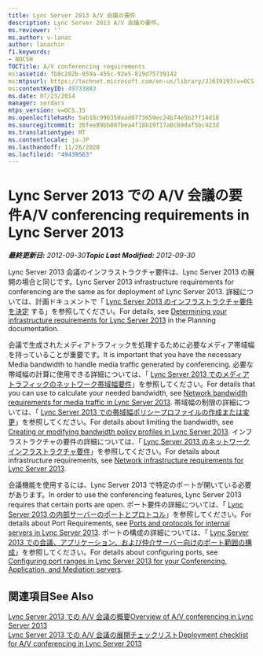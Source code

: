 ```yaml
---
title: Lync Server 2013 A/V 会議の要件
description: Lync Server 2013 A/V 会議の要件。
ms.reviewer: ''
ms.author: v-lanac
author: lanachin
f1.keywords:
- NOCSH
TOCTitle: A/V conferencing requirements
ms:assetid: fb8c282b-059a-455c-92e5-819d75739142
ms:mtpsurl: https://technet.microsoft.com/en-us/library/JJ619193(v=OCS.15)
ms:contentKeyID: 49733883
ms.date: 07/23/2014
manager: serdars
mtps_version: v=OCS.15
ms.openlocfilehash: 5ab18c996350aad0773659ec24b74e5b27f14d18
ms.sourcegitcommit: 36fee89bb887bea4f18b19f17a8c69daf5bc423d
ms.translationtype: MT
ms.contentlocale: ja-JP
ms.lasthandoff: 11/26/2020
ms.locfileid: "49439563"
---
```

# <a name="av-conferencing-requirements-in-lync-server-2013"></a><span data-ttu-id="0315a-103">Lync Server 2013 での A/V 会議の要件</span><span class="sxs-lookup"><span data-stu-id="0315a-103">A/V conferencing requirements in Lync Server 2013</span></span>

<div data-xmlns="http://www.w3.org/1999/xhtml">

<div class="topic" data-xmlns="http://www.w3.org/1999/xhtml" data-msxsl="urn:schemas-microsoft-com:xslt" data-cs="https://msdn.microsoft.com/">

<div data-asp="https://msdn2.microsoft.com/asp">



</div>

<div id="mainSection">

<div id="mainBody"><span data-ttu-id="0315a-104">

<span> </span></span><span class="sxs-lookup"><span data-stu-id="0315a-104">

<span> </span></span></span>

<span data-ttu-id="0315a-105">_**最終更新日:** 2012-09-30_</span><span class="sxs-lookup"><span data-stu-id="0315a-105">_**Topic Last Modified:** 2012-09-30_</span></span>

<span data-ttu-id="0315a-106">Lync Server 2013 会議のインフラストラクチャ要件は、Lync Server 2013 の展開の場合と同じです。</span><span class="sxs-lookup"><span data-stu-id="0315a-106">Lync Server 2013 infrastructure requirements for conferencing are the same as for deployment of Lync Server 2013.</span></span> <span data-ttu-id="0315a-107">詳細については、計画ドキュメントで「 [Lync Server 2013 のインフラストラクチャ要件を決定](lync-server-2013-determining-your-infrastructure-requirements.md) する」を参照してください。</span><span class="sxs-lookup"><span data-stu-id="0315a-107">For details, see [Determining your infrastructure requirements for Lync Server 2013](lync-server-2013-determining-your-infrastructure-requirements.md) in the Planning documentation.</span></span>

<span data-ttu-id="0315a-108">会議で生成されたメディアトラフィックを処理するために必要なメディア帯域幅を持っていることが重要です。</span><span class="sxs-lookup"><span data-stu-id="0315a-108">It is important that you have the necessary Media bandwidth to handle media traffic generated by conferencing.</span></span> <span data-ttu-id="0315a-109">必要な帯域幅の計算に使用できる詳細については、「 [Lync Server 2013 でのメディアトラフィックのネットワーク帯域幅要件](lync-server-2013-network-bandwidth-requirements-for-media-traffic.md)」を参照してください。</span><span class="sxs-lookup"><span data-stu-id="0315a-109">For details that you can use to calculate your needed bandwidth, see [Network bandwidth requirements for media traffic in Lync Server 2013](lync-server-2013-network-bandwidth-requirements-for-media-traffic.md).</span></span> <span data-ttu-id="0315a-110">帯域幅の制限の詳細については、「 [Lync Server 2013 での帯域幅ポリシープロファイルの作成または変更](lync-server-2013-creating-or-modifying-bandwidth-policy-profiles.md)」を参照してください。</span><span class="sxs-lookup"><span data-stu-id="0315a-110">For details about limiting the bandwidth, see [Creating or modifying bandwidth policy profiles in Lync Server 2013](lync-server-2013-creating-or-modifying-bandwidth-policy-profiles.md).</span></span> <span data-ttu-id="0315a-111">インフラストラクチャの要件の詳細については、「 [Lync Server 2013 のネットワークインフラストラクチャ要件](lync-server-2013-network-infrastructure-requirements.md)」を参照してください。</span><span class="sxs-lookup"><span data-stu-id="0315a-111">For details about infrastructure requirements, see [Network infrastructure requirements for Lync Server 2013](lync-server-2013-network-infrastructure-requirements.md).</span></span>

<span data-ttu-id="0315a-112">会議機能を使用するには、Lync Server 2013 で特定のポートが開いている必要があります。</span><span class="sxs-lookup"><span data-stu-id="0315a-112">In order to use the conferencing features, Lync Server 2013 requires that certain ports are open.</span></span> <span data-ttu-id="0315a-113">ポート要件の詳細については、「 [Lync Server 2013 の内部サーバーのポートとプロトコル](lync-server-2013-ports-and-protocols-for-internal-servers.md)」を参照してください。</span><span class="sxs-lookup"><span data-stu-id="0315a-113">For details about Port Requirements, see [Ports and protocols for internal servers in Lync Server 2013](lync-server-2013-ports-and-protocols-for-internal-servers.md).</span></span> <span data-ttu-id="0315a-114">ポートの構成の詳細については、「 [Lync Server 2013 での会議、アプリケーション、および仲介サーバー向けのポート範囲の構成](lync-server-2013-configuring-port-ranges-for-your-conferencing-application-and-mediation-servers.md)」を参照してください。</span><span class="sxs-lookup"><span data-stu-id="0315a-114">For details about configuring ports, see [Configuring port ranges in Lync Server 2013 for your Conferencing, Application, and Mediation servers](lync-server-2013-configuring-port-ranges-for-your-conferencing-application-and-mediation-servers.md).</span></span>

<div>

## <a name="see-also"></a><span data-ttu-id="0315a-115">関連項目</span><span class="sxs-lookup"><span data-stu-id="0315a-115">See Also</span></span>


[<span data-ttu-id="0315a-116">Lync Server 2013 での A/V 会議の概要</span><span class="sxs-lookup"><span data-stu-id="0315a-116">Overview of A/V conferencing in Lync Server 2013</span></span>](lync-server-2013-a-v-conferencing-overview.md)  
[<span data-ttu-id="0315a-117">Lync Server 2013 での A/V 会議の展開チェックリスト</span><span class="sxs-lookup"><span data-stu-id="0315a-117">Deployment checklist for A/V conferencing in Lync Server 2013</span></span>](lync-server-2013-deployment-checklist-for-a-v-conferencing.md)  
  

<span data-ttu-id="0315a-118"></div>

</div>

<span> </span>

</div>

</div>

</span><span class="sxs-lookup"><span data-stu-id="0315a-118"></div>

</div>

<span> </span>

</div>

</div>

</span></span></div>

